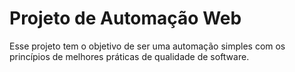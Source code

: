 # Projeto de Automação Web
Esse projeto tem o objetivo de ser uma automação simples com os princípios de melhores práticas de qualidade de software.

